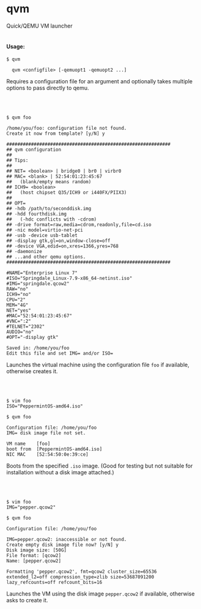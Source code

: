 # qvm
Quick/QEMU VM launcher
<br><br>

#### Usage:

```
$ qvm

  qvm <configfile> [-qemuopt1 -qemuopt2 ...]

```

Requires a configuration file for an argument and optionally takes multiple options to pass directly to qemu.

<br><br>

```
$ qvm foo

/home/you/foo: configuration file not found.
Create it now from template? [y/N] y

############################################################
## qvm configuration
##
## Tips:
##
## NET= <boolean> | bridge0 | br0 | virbr0
## MAC= <blank> | 52:54:01:23:45:67
##   (blank/empty means random)
## ICH9= <boolean>
##   (host chipset Q35/ICH9 or i440FX/PIIX3)
##
## OPT=
## -hdb /path/to/seconddisk.img
## -hdd fourthdisk.img
##   (-hdc conflicts with -cdrom)
## -drive format=raw,media=cdrom,readonly,file=cd.iso
## -nic model=virtio-net-pci
## -usb -device usb-tablet
## -display gtk,gl=on,window-close=off
## -device VGA,edid=on,xres=1366,yres=768
## -daemonize
## ...and other qemu options.
############################################################

#NAME="Enterprise Linux 7"
#ISO="Springdale_Linux-7.9-x86_64-netinst.iso"
#IMG="springdale.qcow2"
RAW="no"
ICH9="no"
CPU="2"
MEM="4G"
NET="yes"
#MAC="52:54:01:23:45:67"
#VNC=":2"
#TELNET="2302"
AUDIO="no"
#OPT="-display gtk"

Saved in: /home/you/foo
Edit this file and set IMG= and/or ISO=
```

Launches the virtual machine using the configuration file `foo` if available, otherwise creates it.

<br><br>

```
$ vim foo
ISO="PeppermintOS-amd64.iso"
```
```
$ qvm foo

Configuration file: /home/you/foo
IMG= disk image file not set.

VM name    [foo]
boot from  [PeppermintOS-amd64.iso]
NIC MAC    [52:54:50:0e:39:ce]
```

Boots from the specified `.iso` image. (Good for testing but not suitable for installation without a disk image attached.)

<br><br>

```
$ vim foo
IMG="pepper.qcow2"
```
```
$ qvm foo

Configuration file: /home/you/foo

IMG=pepper.qcow2: inaccessible or not found.
Create empty disk image file now? [y/N] y
Disk image size: [50G] 
File format: [qcow2] 
Name: [pepper.qcow2] 

Formatting 'pepper.qcow2', fmt=qcow2 cluster_size=65536 extended_l2=off compression_type=zlib size=53687091200 lazy_refcounts=off refcount_bits=16
```

Launches the VM using the disk image `pepper.qcow2` if available, otherwise asks to create it.
